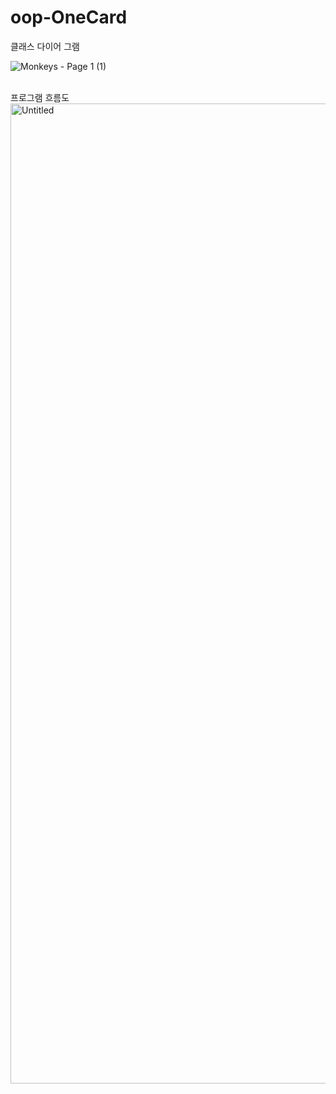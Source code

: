 # oop-OneCard
클래스 다이어 그램

![Monkeys - Page 1 (1)](https://github.com/ssg-java3-240304/oop-OneCard/assets/43637355/9ce5471b-a834-43a4-9e5f-ab575344a2c0)

<br>
프로그램 흐름도
<img width="1568" alt="Untitled" src="https://github.com/heem6woo/oop-OneCard/assets/70792329/02d0766f-6269-436c-86a3-7c719720ab8a"><br>


